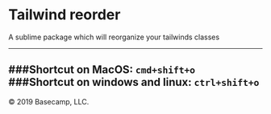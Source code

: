 # Tailwind reorder

A sublime package which will reorganize your tailwinds classes

---
###Shortcut on MacOS:
``` cmd+shift+o ```
###Shortcut on windows and linux:
``` ctrl+shift+o ```
---

© 2019 Basecamp, LLC.
